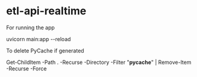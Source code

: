 # etl-api-realtime

For running the app

uvicorn main:app --reload


To delete PyCache if generated 

Get-ChildItem -Path . -Recurse -Directory -Filter "__pycache__" | Remove-Item -Recurse -Force